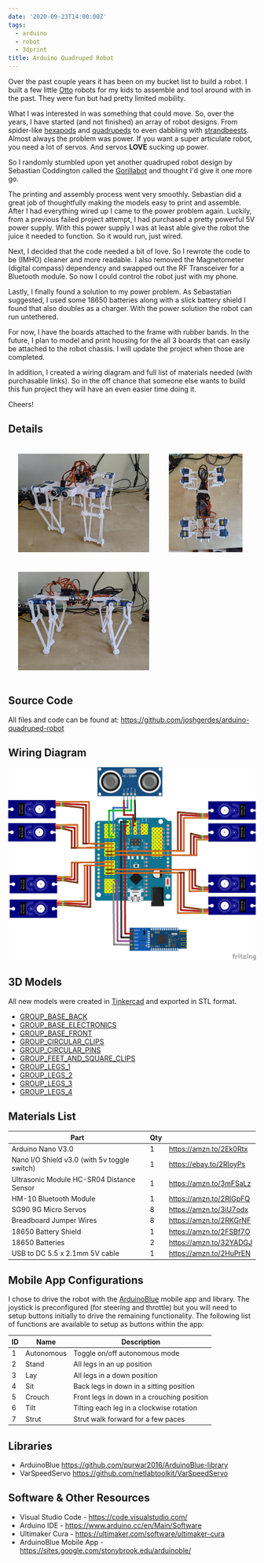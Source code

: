 ```yaml
---
date: '2020-09-23T14:00:00Z'
tags:
  - arduino
  - robot
  - 3dprint
title: Arduino Quadruped Robot
---
```


Over the past couple years it has been on my bucket list to build a robot. I built a few little [Otto](https://www.ottodiy.com/) robots for my kids to assemble and tool around with in the past. They were fun but had pretty limited mobility.

What I was interested in was something that could move. So, over the years, I have started (and not finished) an array of robot designs. From spider-like [hexapods](http://www.lynxmotion.com/c-117-phoenix.aspx) and [quadrupeds](https://www.thingiverse.com/thing:38159) to even dabbling with [strandbeests](https://www.thingiverse.com/thing:2466205). Almost always the problem was power. If you want a super articulate robot, you need a lot of servos. And servos **LOVE** sucking up power.

So I randomly stumbled upon yet another quadruped robot design by Sebastian Coddington called the [Gorillabot](https://www.instructables.com/id/GorillaBot-the-3D-Printed-Arduino-Autonomous-Sprin/) and thought I'd give it one more go.

The printing and assembly process went very smoothly. Sebastian did a great job of thoughtfully making the models easy to print and assemble. After I had everything wired up I came to the power problem again. Luckily, from a previous failed project attempt, I had purchased a pretty powerful 5V power supply. With this power supply I was at least able give the robot the juice it needed to function. So it would run, just wired.

Next, I decided that the code needed a bit of love. So I rewrote the code to be (IMHO) cleaner and more readable. I also removed the Magnetometer (digital compass) dependency and swapped out the RF Transceiver for a Bluetooth module. So now I could control the robot just with my phone.

Lastly, I finally found a solution to my power problem. As Sebastatian suggested, I used some 18650 batteries along with a slick battery shield I found that also doubles as a charger. With the power solution the robot can run untethered.

For now, I have the boards attached to the frame with rubber bands. In the future, I plan to model and print housing for the all 3 boards that can easily be attached to the robot chassis. I will update the project when those are completed.

In addition, I created a wiring diagram and full list of materials needed (with purchasable links). So in the off chance that someone else wants to build this fun project they will have an even easier time doing it.

Cheers!

## Details

<div style="display: flex; flex-wrap: wrap;">
<img src="https://github.com/joshgerdes/arduino-quadruped-robot/blob/main/resources/images/robot.jpg?raw=true" height="200px" style="margin: 20px;" alt="Robot" />

<img src="https://github.com/joshgerdes/arduino-quadruped-robot/blob/main/resources/images/robot-top.jpg?raw=true" height="200px" style="margin: 20px;" alt="Robot Top View" />

<img src="https://github.com/joshgerdes/arduino-quadruped-robot/blob/main/resources/images/robot-side.jpg?raw=true" height="200px" style="margin: 20px;" alt="Robot Side View" />
</div>

## Source Code

All files and code can be found at: https://github.com/joshgerdes/arduino-quadruped-robot

## Wiring Diagram

![Fritzing diagram sketch](https://github.com/joshgerdes/arduino-quadruped-robot/blob/main/resources/wiring-diagram_bb.png?raw=true)

## 3D Models

All new models were created in [Tinkercad](https://www.tinkercad.com/) and exported in STL format.

- [GROUP_BASE_BACK](resources/models/GROUP_BASE_BACK.stl)
- [GROUP_BASE_ELECTRONICS](resources/models/GROUP_BASE_ELECTRONICS.stl)
- [GROUP_BASE_FRONT](resources/models/GROUP_BASE_FRONT.stl)
- [GROUP_CIRCULAR_CLIPS](resources/models/GROUP_CIRCULAR_CLIPS.stl)
- [GROUP_CIRCULAR_PINS](resources/models/GROUP_CIRCULAR_PINS.stl)
- [GROUP_FEET_AND_SQUARE_CLIPS](resources/models/GROUP_FEET_AND_SQUARE_CLIPS.stl)
- [GROUP_LEGS_1](resources/models/GROUP_LEGS_1.stl)
- [GROUP_LEGS_2](resources/models/GROUP_LEGS_2.stl)
- [GROUP_LEGS_3](resources/models/GROUP_LEGS_3.stl)
- [GROUP_LEGS_4](resources/models/GROUP_LEGS_4.stl)

## Materials List

| Part                                         | Qty |                         |
| -------------------------------------------- | --- | ----------------------- |
| Arduino Nano V3.0                            | 1   | https://amzn.to/2Ek0Rtx |
| Nano I/O Shield v3.0 (with 5v toggle switch) | 1   | https://ebay.to/2RIoyPs |
| Ultrasonic Module HC-SR04 Distance Sensor    | 1   | https://amzn.to/3mFSaLz |
| HM-10 Bluetooth Module                       | 1   | https://amzn.to/2RIGpFQ |
| SG90 9G Micro Servos                         | 8   | https://amzn.to/3iU7odx |
| Breadboard Jumper Wires                      | 8   | https://amzn.to/2RKGrNF |
| 18650 Battery Shield                         | 1   | https://amzn.to/2FSBf7O |
| 18650 Batteries                              | 2   | https://amzn.to/32YADGJ |
| USB to DC 5.5 x 2.1mm 5V cable               | 1   | https://amzn.to/2HuPrEN |

## Mobile App Configurations

I chose to drive the robot with the [ArduinoBlue](https://sites.google.com/stonybrook.edu/arduinoble/) mobile app and library. The joystick is preconfigured (for steering and throttle) but you will need to setup buttons initially to drive the remaining functionality. The following list of functions are available to setup as buttons within the app:

| ID  | Name       | Description                                |
| --- | ---------- | ------------------------------------------ |
| 1   | Autonomous | Toggle on/off autonomous mode              |
| 2   | Stand      | All legs in an up position                 |
| 3   | Lay        | All legs in a down position                |
| 4   | Sit        | Back legs in down in a sitting position    |
| 5   | Crouch     | Front legs in down in a crouching position |
| 6   | Tilt       | Tilting each leg in a clockwise rotation   |
| 7   | Strut      | Strut walk forward for a few paces         |

## Libraries

- ArduinoBlue https://github.com/purwar2016/ArduinoBlue-library
- VarSpeedServo https://github.com/netlabtoolkit/VarSpeedServo

## Software & Other Resources

- Visual Studio Code - https://code.visualstudio.com/
- Arduino IDE - https://www.arduino.cc/en/Main/Software
- Ultimaker Cura - https://ultimaker.com/software/ultimaker-cura
- ArduinoBlue Mobile App - https://sites.google.com/stonybrook.edu/arduinoble/
